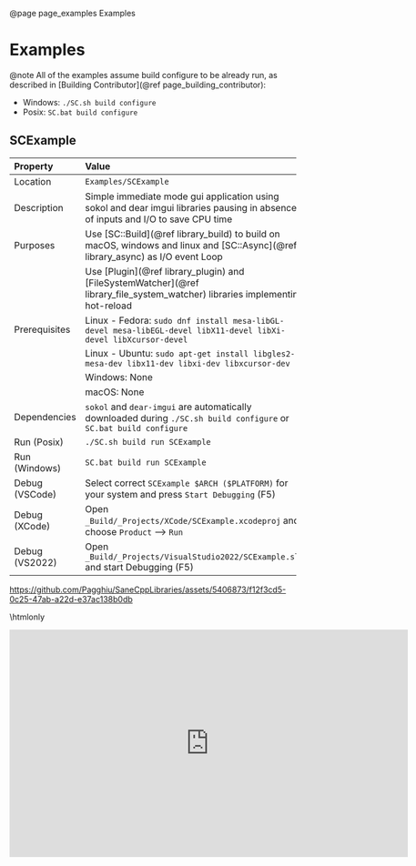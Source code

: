 @page page_examples Examples
# Examples

@note All of the examples assume build configure to be already run, as described in [Building Contributor](@ref page_building_contributor):
- Windows: `./SC.sh build configure`
- Posix: `SC.bat build configure`

## SCExample

| Property      | Value                                                                                                                             |
|:--------------|:----------------------------------------------------------------------------------------------------------------------------------|
| Location      | `Examples/SCExample`                                                                                                              |
| Description   | Simple immediate mode gui application using sokol and dear imgui libraries pausing in absence of inputs and I/O to save CPU time  |
| Purposes      | Use [SC::Build](@ref library_build) to build on macOS, windows and linux and [SC::Async](@ref library_async) as I/O event Loop    |
|               | Use [Plugin](@ref library_plugin) and [FileSystemWatcher](@ref library_file_system_watcher) libraries implementing hot-reload     |
| Prerequisites | Linux - Fedora: `sudo dnf install mesa-libGL-devel mesa-libEGL-devel libX11-devel libXi-devel libXcursor-devel`                   |
|               | Linux - Ubuntu: `sudo apt-get install libgles2-mesa-dev libx11-dev libxi-dev libxcursor-dev`                                      |
|               | Windows: None                                                                                                                     |
|               | macOS: None                                                                                                                       |
| Dependencies  | `sokol` and `dear-imgui` are automatically downloaded during `./SC.sh build configure` or  `SC.bat build configure`               |
| Run (Posix)   | `./SC.sh build run SCExample`                                                                                                     |
| Run (Windows) | `SC.bat build run SCExample`                                                                                                      |
| Debug (VSCode)| Select correct `SCExample $ARCH ($PLATFORM)` for your system and press `Start Debugging` (F5)                                     |
| Debug (XCode) | Open `_Build/_Projects/XCode/SCExample.xcodeproj` and choose `Product` --> `Run`                                                  |
| Debug (VS2022)| Open `_Build/_Projects/VisualStudio2022/SCExample.sln` and start Debugging (F5)                                                   |

https://github.com/Pagghiu/SaneCppLibraries/assets/5406873/f12f3cd5-0c25-47ab-a22d-e37ac138b0db

\htmlonly
<iframe width="700" height="400" src="https://github.com/Pagghiu/SaneCppLibraries/assets/5406873/f12f3cd5-0c25-47ab-a22d-e37ac138b0db" frameborder="0" allowfullscreen>
\endhtmlonly

# Where can I find more examples?

- The test suite is the closest thing to additional examples you can find in this project.
- The second best thing to do is looking at [SC::Tools](@ref page_tools) implementation.
- Documentation for each library has some examples and / or code snippets that you can look at.


# Where can I learn more?

There are many way to learn about the library:
- Read the [introductory blog post](https://pagghiu.github.io/site/blog/2023-12-23-SaneCppLibrariesRelease.html)
- Take a look at videos from [Youtube Channel](https://www.youtube.com/@Pagghiu)
- Read and / or step through the extensive set of unit tests (current test code coverage is > 90%).
- Ask in the [Discord](https://discord.gg/tyBfFp33Z6)
